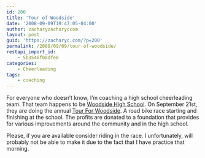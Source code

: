 ```yaml
---
id: 200
title: 'Tour of Woodside'
date: '2008-09-09T19:47:05-04:00'
author: zacharyzacharyccom
layout: post
guid: 'https://zacharyc.com/?p=200'
permalink: /2008/09/09/tour-of-woodside/
restapi_import_id:
    - 5b3546f08dfe0
categories:
    - Cheerleading
tags:
    - coaching
---
```


For everyone who doesn’t know, I’m coaching a high school cheerleading team. That team happens to be [Woodside High School](http://www.woodsidehs.org). On September 21st, they are doing the annual [Tour For Woodside](http://www.tourforwoodside.com/). A road bike race starting and finishing at the school. The profits are donated to a foundation that provides for various improvements around the community and in the high school.

Please, if you are available consider riding in the race. I unfortunately, will probably not be able to make it due to the fact that I have practice that morning.